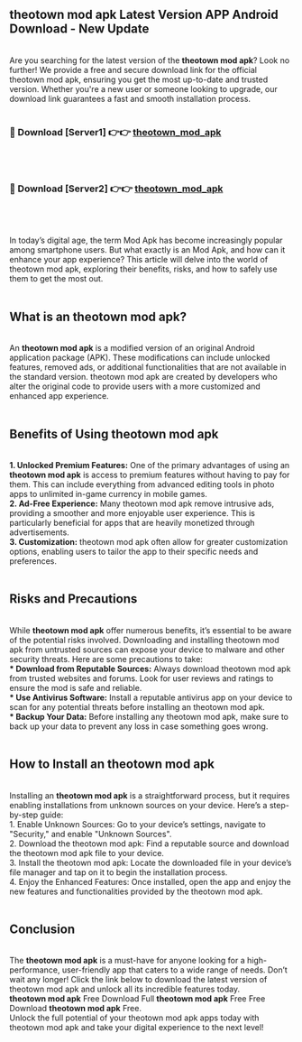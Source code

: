 ## theotown mod apk Latest Version APP Android Download - New Update
<br>
Are you searching for the latest version of the <strong>theotown mod apk</strong>? Look no further! We provide a free and secure download link for the official theotown mod apk, ensuring you get the most up-to-date and trusted version. Whether you're a new user or someone looking to upgrade, our download link guarantees a fast and smooth installation process.
<br>
<br>
<h3>🔴 Download [Server1] 👉👉 <a href="https://modyolo.store/theotown+mod+apk">theotown_mod_apk</a></h3><br>
<br>
<h3>🔴 Download [Server2] 👉👉 <a href="https://modyolo.store/theotown+mod+apk">theotown_mod_apk</a></h3><br>
<br>
<br>
In today’s digital age, the term Mod Apk has become increasingly popular among smartphone users. But what exactly is an Mod Apk, and how can it enhance your app experience? This article will delve into the world of theotown mod apk, exploring their benefits, risks, and how to safely use them to get the most out.
<br>
<br>
<h2>What is an theotown mod apk?</h2>
<br>
An <strong>theotown mod apk</strong> is a modified version of an original Android application package (APK). These modifications can include unlocked features, removed ads, or additional functionalities that are not available in the standard version. theotown mod apk are created by developers who alter the original code to provide users with a more customized and enhanced app experience.
<br>
<br>
<h2>Benefits of Using theotown mod apk</h2>
<br>
<strong> 1. Unlocked Premium Features:</strong> One of the primary advantages of using an <strong>theotown mod apk</strong> is access to premium features without having to pay for them. This can include everything from advanced editing tools in photo apps to unlimited in-game currency in mobile games.
<br>
<strong> 2. Ad-Free Experience:</strong> Many theotown mod apk remove intrusive ads, providing a smoother and more enjoyable user experience. This is particularly beneficial for apps that are heavily monetized through advertisements.
<br>
<strong> 3. Customization:</strong> theotown mod apk often allow for greater customization options, enabling users to tailor the app to their specific needs and preferences.
<br>
<br>
<h2>Risks and Precautions</h2>
<br>
While <strong>theotown mod apk</strong> offer numerous benefits, it’s essential to be aware of the potential risks involved. Downloading and installing theotown mod apk from untrusted sources can expose your device to malware and other security threats. Here are some precautions to take:
<br>
<strong> * Download from Reputable Sources:</strong> Always download theotown mod apk from trusted websites and forums. Look for user reviews and ratings to ensure the mod is safe and reliable.
<br>
<strong> * Use Antivirus Software:</strong> Install a reputable antivirus app on your device to scan for any potential threats before installing an theotown mod apk.
<br>
<strong> * Backup Your Data:</strong> Before installing any theotown mod apk, make sure to back up your data to prevent any loss in case something goes wrong.
<br>
<br>
<h2>How to Install an theotown mod apk</h2>
<br>
Installing an <strong>theotown mod apk</strong> is a straightforward process, but it requires enabling installations from unknown sources on your device. Here’s a step-by-step guide:
<br>
 1. Enable Unknown Sources: Go to your device’s settings, navigate to "Security," and enable "Unknown Sources".
<br>
 2. Download the theotown mod apk: Find a reputable source and download the theotown mod apk file to your device.
<br>
 3. Install the theotown mod apk: Locate the downloaded file in your device’s file manager and tap on it to begin the installation process.
<br>
 4. Enjoy the Enhanced Features: Once installed, open the app and enjoy the new features and functionalities provided by the theotown mod apk.
<br>
<br>
<h2><strong>Conclusion</strong></h2>
<br>
The <strong>theotown mod apk</strong> is a must-have for anyone looking for a high-performance, user-friendly app that caters to a wide range of needs. Don’t wait any longer! Click the link below to download the latest version of theotown mod apk and unlock all its incredible features today.
<br>
<strong>theotown mod apk</strong> Free Download Full <strong>theotown mod apk</strong> Free Free Download <strong>theotown mod apk</strong> Free.
<br>
Unlock the full potential of your theotown mod apk apps today with theotown mod apk and take your digital experience to the next level!